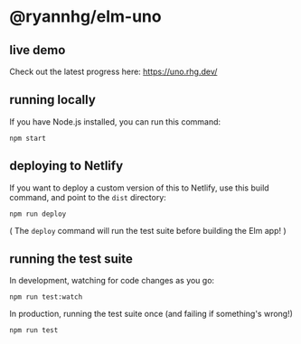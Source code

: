# @ryannhg/elm-uno

## live demo

Check out the latest progress here: 
https://uno.rhg.dev/

## running locally

If you have Node.js installed, you can run this command:

```
npm start
```

## deploying to Netlify

If you want to deploy a custom version of this to Netlify, use this build command, and point to the `dist` directory:

```
npm run deploy
```

( The `deploy` command will run the test suite before building the Elm app! )

## running the test suite

In development, watching for code changes as you go:

```
npm run test:watch
```

In production, running the test suite once (and failing if something's wrong!)

```
npm run test
```
